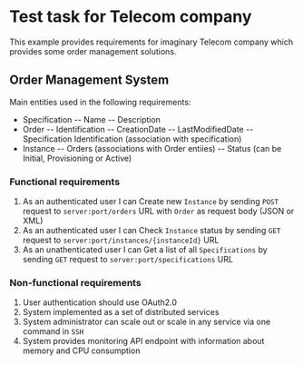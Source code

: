 # Test task for Telecom company

This example provides requirements for imaginary Telecom company which provides some order management solutions.

## Order Management System

Main entities used in the following requirements:
- Specification
-- Name
-- Description
- Order
-- Identification
-- CreationDate
-- LastModifiedDate
-- Specification Identification (association with specification)
- Instance
-- Orders (associations with Order entiies)
-- Status (can be Initial, Provisioning or Active)

### Functional requirements

1. As an authenticated user I can Create new `Instance` by sending `POST` request to `server:port/orders` URL with `Order` as request body (JSON or XML)
1. As an authenticated user I can Check `Instance` status by sending `GET` request to `server:port/instances/{instanceId}` URL
1. As an unathenticated user I can Get a list of all `Specifications` by sending `GET` request to `server:port/specifications` URL

### Non-functional requirements

1. User authentication should use OAuth2.0
1. System implemented as a set of distributed services
1. System administrator can scale out or scale in any service via one command in `SSH`
1. System provides monitoring API endpoint with information about memory and CPU consumption
